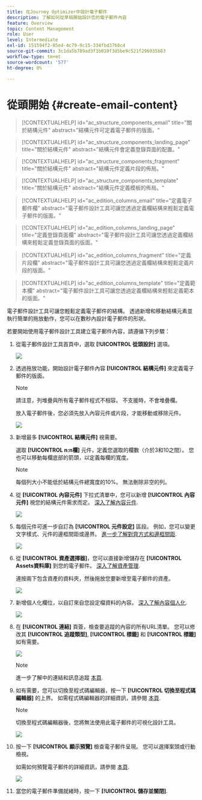 ```yaml
---
title: 在Journey Optimizer中設計電子郵件
description: 了解如何從草稿開始設計您的電子郵件內容
feature: Overview
topic: Content Management
role: User
level: Intermediate
exl-id: 151594f2-85e4-4c79-9c15-334fbd3768c4
source-git-commit: 3c1da5b789ad3f1b010f3d5be9c521f296035b83
workflow-type: tm+mt
source-wordcount: '577'
ht-degree: 0%

---
```


# 從頭開始 {#create-email-content}

>[!CONTEXTUALHELP]
>id="ac_structure_components_email"
>title="關於結構元件"
>abstract="結構元件可定義電子郵件的版面。"

>[!CONTEXTUALHELP]
>id="ac_structure_components_landing_page"
>title="關於結構元件"
>abstract="結構元件會定義登錄頁面的配置。"

>[!CONTEXTUALHELP]
>id="ac_structure_components_fragment"
>title="關於結構元件"
>abstract="結構元件定義片段的佈局。"

>[!CONTEXTUALHELP]
>id="ac_structure_components_template"
>title="關於結構元件"
>abstract="結構元件定義模板的佈局。"


>[!CONTEXTUALHELP]
>id="ac_edition_columns_email"
>title="定義電子郵件欄"
>abstract="電子郵件設計工具可讓您透過定義欄結構來輕鬆定義電子郵件的版面。"

>[!CONTEXTUALHELP]
>id="ac_edition_columns_landing_page"
>title="定義登錄頁面欄"
>abstract="電子郵件設計工具可讓您透過定義欄結構來輕鬆定義登錄頁面的版面。"

>[!CONTEXTUALHELP]
>id="ac_edition_columns_fragment"
>title="定義片段欄"
>abstract="電子郵件設計工具可讓您透過定義欄結構來輕鬆定義片段的版面。"

>[!CONTEXTUALHELP]
>id="ac_edition_columns_template"
>title="定義範本欄"
>abstract="電子郵件設計工具可讓您透過定義欄結構來輕鬆定義範本的版面。"


電子郵件設計工具可讓您輕鬆定義電子郵件的結構。 透過新增和移動結構元素並執行簡單的拖放動作，您可以在數秒內設計電子郵件的形狀。

若要開始使用電子郵件設計工具建立電子郵件內容，請遵循下列步驟：

1. 從電子郵件設計工具首頁中，選取 **[!UICONTROL 從頭設計]** 選項。

   ![](assets/email_designer.png)

1. 透過拖放功能，開始設計電子郵件內容 **[!UICONTROL 結構元件]** 來定義電子郵件的版面。

   >[!NOTE]
   >
   >請注意，列堆疊與所有電子郵件程式不相容。 不支援時，不會堆疊欄。
   >
   >放入電子郵件後，您必須先放入內容元件或片段，才能移動或移除元件。

   ![](assets/email_designer_2.png)

1. 新增最多 **[!UICONTROL 結構元件]** 視需要。

   選取 **[!UICONTROL n:n欄]** 元件，定義您選取的欄數（介於3和10之間）。 您也可以移動每欄底部的箭頭，以定義每欄的寬度。

   >[!NOTE]
   >
   >每個列大小不能低於結構元件總寬度的10%。 無法刪除非空的列。

1. 從 **[!UICONTROL 內容元件]** 下拉式清單中，您可以新增 **[!UICONTROL 內容元件]** 視您的結構元件需求而定。 [深入了解內容元件](content-components.md).

   ![](assets/email_designer_3.png)

1. 每個元件可進一步自訂為 **[!UICONTROL 元件設定]** 區段。 例如，您可以變更文字樣式、元件的邊框間距或邊界。 [進一步了解對齊方式和邊框間距](adjusting-vertical-alignment-and-padding.md).

   ![](assets/email_designer_4.png)

1. 從 **[!UICONTROL 資產選擇器]**，您可以直接新增儲存在 **[!UICONTROL Assets資料庫]** 到您的電子郵件。 [深入了解資產管理](assets-essentials.md).

   連按兩下包含資產的資料夾，然後拖放您要新增至電子郵件的資產。

   ![](assets/email_designer_5.png)

1. 新增個人化欄位，以自訂來自您設定檔資料的內容。 [深入了解內容個人化](../personalization/personalize.md).

   ![](assets/email_designer_6.png)

1. 在 **[!UICONTROL 連結]** 頁簽，檢查要追蹤的內容的所有URL清單。 您可以修改其 **[!UICONTROL 追蹤類型]**, **[!UICONTROL 標籤]** 和 **[!UICONTROL 標籤]** 如有需要。

   ![](assets/email_designer_7.png)

   >[!NOTE]
   >
   >進一步了解中的連結和訊息追蹤 [本頁](message-tracking.md).

1. 如有需要，您可以切換至程式碼編輯器，按一下 **[!UICONTROL 切換至程式碼編輯器]** 的上界。 如需程式碼編輯器的詳細資訊，請參閱 [本頁](code-content.md#).

   >[!NOTE]
   >
   >切換至程式碼編輯器後，您將無法使用此電子郵件的可視化設計工具。

   ![](assets/email_designer_26.png)

1. 按一下 **[!UICONTROL 顯示預覽]** 檢查電子郵件呈現。 您可以選擇案頭或行動檢視。

   如需如何預覽電子郵件的詳細資訊，請參閱 [本頁](preview.md).

   ![](assets/email_designer_8.png)

1. 當您的電子郵件準備就緒時，按一下 **[!UICONTROL 儲存並關閉]**.

